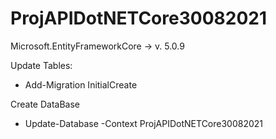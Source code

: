 # ProjAPIDotNETCore30082021
 
Microsoft.EntityFrameworkCore -> v. 5.0.9
 
Update Tables:

- Add-Migration InitialCreate

Create DataBase 

- Update-Database -Context ProjAPIDotNETCore30082021
